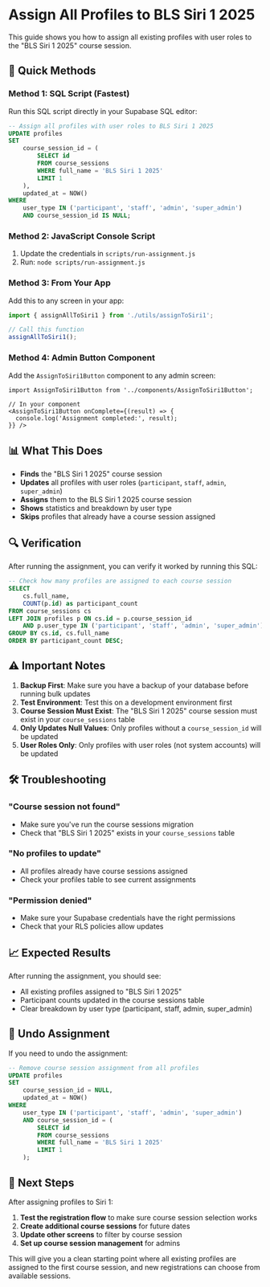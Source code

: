 # Assign All Profiles to BLS Siri 1 2025

This guide shows you how to assign all existing profiles with user roles to the "BLS Siri 1 2025" course session.

## 🚀 Quick Methods

### Method 1: SQL Script (Fastest)
Run this SQL script directly in your Supabase SQL editor:

```sql
-- Assign all profiles with user roles to BLS Siri 1 2025
UPDATE profiles 
SET 
    course_session_id = (
        SELECT id 
        FROM course_sessions 
        WHERE full_name = 'BLS Siri 1 2025' 
        LIMIT 1
    ),
    updated_at = NOW()
WHERE 
    user_type IN ('participant', 'staff', 'admin', 'super_admin')
    AND course_session_id IS NULL;
```

### Method 2: JavaScript Console Script
1. Update the credentials in `scripts/run-assignment.js`
2. Run: `node scripts/run-assignment.js`

### Method 3: From Your App
Add this to any screen in your app:

```typescript
import { assignAllToSiri1 } from './utils/assignToSiri1';

// Call this function
assignAllToSiri1();
```

### Method 4: Admin Button Component
Add the `AssignToSiri1Button` component to any admin screen:

```tsx
import AssignToSiri1Button from '../components/AssignToSiri1Button';

// In your component
<AssignToSiri1Button onComplete={(result) => {
  console.log('Assignment completed:', result);
}} />
```

## 📊 What This Does

- **Finds** the "BLS Siri 1 2025" course session
- **Updates** all profiles with user roles (`participant`, `staff`, `admin`, `super_admin`)
- **Assigns** them to the BLS Siri 1 2025 course session
- **Shows** statistics and breakdown by user type
- **Skips** profiles that already have a course session assigned

## 🔍 Verification

After running the assignment, you can verify it worked by running this SQL:

```sql
-- Check how many profiles are assigned to each course session
SELECT 
    cs.full_name,
    COUNT(p.id) as participant_count
FROM course_sessions cs
LEFT JOIN profiles p ON cs.id = p.course_session_id 
    AND p.user_type IN ('participant', 'staff', 'admin', 'super_admin')
GROUP BY cs.id, cs.full_name
ORDER BY participant_count DESC;
```

## ⚠️ Important Notes

1. **Backup First**: Make sure you have a backup of your database before running bulk updates
2. **Test Environment**: Test this on a development environment first
3. **Course Session Must Exist**: The "BLS Siri 1 2025" course session must exist in your `course_sessions` table
4. **Only Updates Null Values**: Only profiles without a `course_session_id` will be updated
5. **User Roles Only**: Only profiles with user roles (not system accounts) will be updated

## 🛠️ Troubleshooting

### "Course session not found"
- Make sure you've run the course sessions migration
- Check that "BLS Siri 1 2025" exists in your `course_sessions` table

### "No profiles to update"
- All profiles already have course sessions assigned
- Check your profiles table to see current assignments

### "Permission denied"
- Make sure your Supabase credentials have the right permissions
- Check that your RLS policies allow updates

## 📈 Expected Results

After running the assignment, you should see:
- All existing profiles assigned to "BLS Siri 1 2025"
- Participant counts updated in the course sessions table
- Clear breakdown by user type (participant, staff, admin, super_admin)

## 🔄 Undo Assignment

If you need to undo the assignment:

```sql
-- Remove course session assignment from all profiles
UPDATE profiles 
SET 
    course_session_id = NULL,
    updated_at = NOW()
WHERE 
    user_type IN ('participant', 'staff', 'admin', 'super_admin')
    AND course_session_id = (
        SELECT id 
        FROM course_sessions 
        WHERE full_name = 'BLS Siri 1 2025' 
        LIMIT 1
    );
```

## 📝 Next Steps

After assigning profiles to Siri 1:
1. **Test the registration flow** to make sure course session selection works
2. **Create additional course sessions** for future dates
3. **Update other screens** to filter by course session
4. **Set up course session management** for admins

This will give you a clean starting point where all existing profiles are assigned to the first course session, and new registrations can choose from available sessions.

